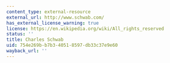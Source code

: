 ```yaml
---
content_type: external-resource
external_url: http://www.schwab.com/
has_external_license_warning: true
license: https://en.wikipedia.org/wiki/All_rights_reserved
status: ''
title: Charles Schwab
uid: 754e269b-b7b3-4051-8597-db33c37e9e60
wayback_url: ''
---
```

